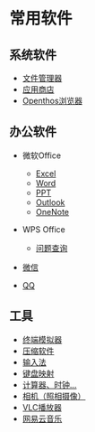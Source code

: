 # 常用软件
## 系统软件     
 - [文件管理器](./soft/文件管理器.md)
 - [应用商店](./soft/AppStore使用说明.md)
 - [Openthos浏览器](./soft/Openthos浏览器.md)

## 办公软件
 - 微软Office
    - [Excel](https://support.office.com/zh-cn/excel)  
    - [Word](https://support.office.com/zh-cn/word)  
    - [PPT](https://support.office.com/zh-cn/powerpoint)  
    - [Outlook](https://support.office.com/zh-cn/outlook)  
    - [OneNote](https://support.office.com/zh-cn/onenote)  

 - WPS Office
    - [问题查询](http://wps.udesk.cn/hc)
 - [微信](./soft/微信.md)
 - [QQ](./soft/QQ.md)
     
## 工具
 - [终端模拟器](./soft/OtoTernminal使用手册.md)
 - [压缩软件](./soft/压缩软件.md)
 - [输入法](./soft/输入法_使用手册.md)
 - [键盘映射](./soft/键盘映射.md)
 - [计算器、时钟...](./soft/计算器、日历、时钟_使用方式.md)
 - [相机（照相摄像）](./soft/相机.md)
 - [VLC播放器](./soft/VLC_使用手册.md)
 - [网易云音乐](https://music.163.com/#/topic?id=18838139)
